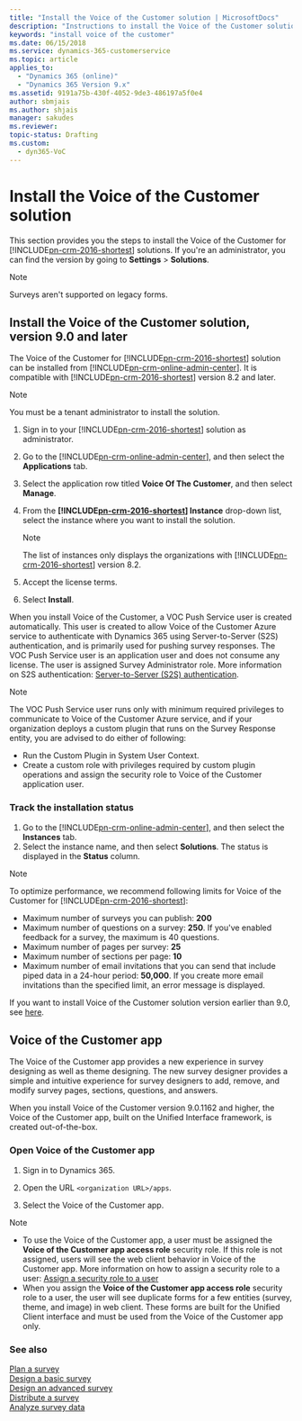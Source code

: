 ```yaml
---
title: "Install the Voice of the Customer solution | MicrosoftDocs"
description: "Instructions to install the Voice of the Customer solution."
keywords: "install voice of the customer"
ms.date: 06/15/2018
ms.service: dynamics-365-customerservice
ms.topic: article
applies_to:
  - "Dynamics 365 (online)"
  - "Dynamics 365 Version 9.x"
ms.assetid: 9191a75b-430f-4052-9de3-486197a5f0e4
author: sbmjais
ms.author: shjais
manager: sakudes
ms.reviewer: 
topic-status: Drafting
ms.custom:
  - dyn365-VoC
---
```


# Install the Voice of the Customer solution

This section provides you the steps to install the Voice of the Customer for [!INCLUDE[pn-crm-2016-shortest](../includes/pn-crm-2016-shortest.md)] solutions. If you're an administrator, you can find the version by going to **Settings** &gt; **Solutions**.

> [!NOTE] 
> Surveys aren't supported on legacy forms.

## Install the Voice of the Customer solution, version 9.0 and later

 The Voice of the Customer for [!INCLUDE[pn-crm-2016-shortest](../includes/pn-crm-2016-shortest.md)] solution can be installed from [!INCLUDE[pn-crm-online-admin-center](../includes/pn-crm-online-admin-center.md)]. It is compatible with [!INCLUDE[pn-crm-2016-shortest](../includes/pn-crm-2016-shortest.md)] version 8.2 and later.

> [!NOTE]
> You must be a tenant administrator to install the solution.

1. Sign in to your [!INCLUDE[pn-crm-2016-shortest](../includes/pn-crm-2016-shortest.md)] solution as administrator.

2. Go to the [!INCLUDE[pn-crm-online-admin-center](../includes/pn-crm-online-admin-center.md)], and then select the **Applications** tab.

3. Select the application row titled **Voice Of The Customer**, and then select **Manage**.

4. From the **[!INCLUDE[pn-crm-2016-shortest](../includes/pn-crm-2016-shortest.md)] Instance** drop-down list, select the instance where you want to install the solution.

   > [!NOTE]
   > The list of instances only displays the organizations with [!INCLUDE[pn-crm-2016-shortest](../includes/pn-crm-2016-shortest.md)] version 8.2.

5. Accept the license terms.

6. Select **Install**.

When you install Voice of the Customer, a VOC Push Service user is created automatically. This user is created to allow Voice of the Customer Azure service to authenticate with Dynamics 365 using Server-to-Server (S2S) authentication, and is primarily used for pushing survey responses. The VOC Push Service user is an application user and does not consume any license. The user is assigned Survey Administrator role. More information on S2S authentication: [Server-to-Server (S2S) authentication](https://msdn.microsoft.com/en-us/library/mt790168.aspx).

> [!NOTE]
> The VOC Push Service user runs only with minimum required privileges to communicate to Voice of the Customer Azure service, and if your organization deploys a custom plugin that runs on the Survey Response entity, you are advised to do either of following:
> - Run the Custom Plugin in System User Context.
> - Create a custom role with privileges required by custom plugin operations and assign the security role to Voice of the Customer application user.


### Track the installation status 

1. Go to the [!INCLUDE[pn-crm-online-admin-center](../includes/pn-crm-online-admin-center.md)], and then select the **Instances** tab.
2. Select the instance name, and then select **Solutions**.
   The status is displayed in the **Status** column.


> [!NOTE]
> To optimize performance, we recommend following limits for Voice of the Customer for [!INCLUDE[pn-crm-2016-shortest](../includes/pn-crm-2016-shortest.md)]:
> -   Maximum number of surveys you can publish: **200**
> -   Maximum number of questions on a survey: **250**. If you've enabled feedback for a survey, the maximum is 40 questions.
> -   Maximum number of pages per survey: **25**
> -   Maximum number of sections per page: **10**
> -   Maximum number of email invitations that you can send that include piped data in a 24-hour period: **50,000**. If you create more email invitations than the specified limit, an error message is displayed.
> 
> If you want to install Voice of the Customer solution version earlier than 9.0, see [here](voc-faq.md#how-to-install-voice-of-the-customer-solution-earlier-than-90).

## Voice of the Customer app

The Voice of the Customer app provides a new experience in survey designing as well as theme designing. The new survey designer provides a simple and intuitive experience for survey designers to add, remove, and modify survey pages, sections, questions, and answers.

When you install Voice of the Customer version 9.0.1162 and higher, the Voice of the Customer app, built on the Unified Interface framework, is created out-of-the-box.

### Open Voice of the Customer app

1. Sign in to Dynamics 365.

2. Open the URL `<organization URL>/apps`.

3. Select the Voice of the Customer app.

> [!NOTE]
> - To use the Voice of the Customer app, a user must be assigned the **Voice of the Customer app access role** security role. If this role is not assigned, users will see the web client behavior in Voice of the Customer app. More information on how to assign a security role to a user: [Assign a security role to a user](https://docs.microsoft.com/en-us/dynamics365/customer-engagement/admin/create-users-assign-online-security-roles#assign-a-security-role-to-a-user)
> - When you assign the **Voice of the Customer app access role** security role to a user, the user will see duplicate forms for a few entities (survey, theme, and image) in web client. These forms are built for the Unified Client interface and must be used from the Voice of the Customer app only.

### See also
[Plan a survey](plan-survey.md)    
[Design a basic survey](design-basic-survey.md)   
[Design an advanced survey](design-advanced-survey.md)   
[Distribute a survey](distribute-survey.md)   
[Analyze survey data](analyze-survey-data.md)   
